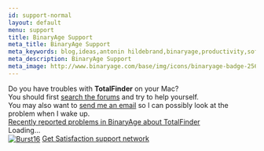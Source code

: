 ```yaml
---
id: support-normal
layout: default
menu: support
title: BinaryAge Support
meta_title: BinaryAge Support
meta_keywords: blog,ideas,antonin hildebrand,binaryage,productivity,software,web,development,support
meta_description: BinaryAge Support
meta_image: http://www.binaryage.com/base/img/icons/binaryage-badge-256.png
---
```


<div id="main-yellow">
    <div class="container">
        <div class="yellow-box-wrapper">
            <div class="yellow-intro">Do you have troubles with <strong>TotalFinder</strong> on your Mac?</div>
            <div class="yellow-desc">
                You should first <a href="http://getsatisfaction.com/binaryage">search the forums</a> and try to help yourself.<br>
                You may also want to <a href="mailto:support@binaryage.com">send me an email</a> so I can possibly look at the problem when I wake up.
            </div>
        </div>
        <div class="yellow-other">
            <div id='gsfn_list_widget'>
            <a href="http://getsatisfaction.com/binaryage" class="widget_title">Recently reported problems in BinaryAge about TotalFinder</a>
            <div id='gsfn_content'>Loading...</div>
            <div class='powered_by'>
            <a href="http://getsatisfaction.com/binaryage"><img alt="Burst16" src="http://getsatisfaction.com/images/burst16.png" style="vertical-align: middle;" /></a>
            <a href="http://getsatisfaction.com/binaryage">Get Satisfaction support network</a>
            </div>
            </div>
            <script src="http://getsatisfaction.com/binaryage/widgets/javascripts/69fb7b5d71/widgets.js" type="text/javascript"></script>
            <script src="http://getsatisfaction.com/binaryage/topics.widget?callback=gsfnTopicsCallback&amp;limit=20&amp;product=binaryage_totalfinder&amp;style=problem" type="text/javascript"></script>
        </div>
    </div>
</div>
